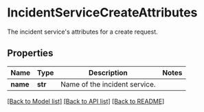 # IncidentServiceCreateAttributes

The incident service's attributes for a create request.

## Properties

| Name     | Type    | Description                   | Notes |
| -------- | ------- | ----------------------------- | ----- |
| **name** | **str** | Name of the incident service. |

[[Back to Model list]](README.md#documentation-for-models) [[Back to API list]](README.md#documentation-for-api-endpoints) [[Back to README]](README.md)
